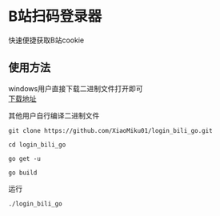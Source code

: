 # B站扫码登录器  

快速便捷获取B站cookie

## 使用方法  
windows用户直接下载二进制文件打开即可  
[下载地址](https://github.com/XiaoMiku01/login_bili_go/releases)


其他用户自行编译二进制文件

```shell
git clone https://github.com/XiaoMiku01/login_bili_go.git  

cd login_bili_go  

go get -u  

go build
```

运行  
```shell
./login_bili_go
```